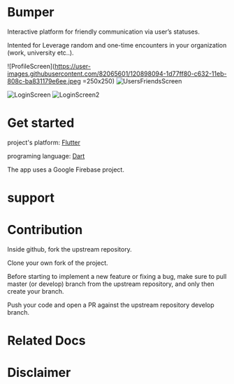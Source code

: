 # Bumper
Interactive platform for friendly communication via user’s statuses.

Intented for Leverage random and one-time encounters in your organization (work, university etc..).

![ProfileScreen](https://user-images.githubusercontent.com/82065601/120898094-1d77ff80-c632-11eb-808c-ba831179e6ee.jpeg  =250x250)
![UsersFriendsScreen](https://user-images.githubusercontent.com/82065601/120898099-1fda5980-c632-11eb-83ef-30cb8e5ac4f6.jpeg)

![LoginScreen](https://user-images.githubusercontent.com/82065601/120898107-2537a400-c632-11eb-8e63-d337a8b5ed49.jpeg)
![LoginScreen2](https://user-images.githubusercontent.com/82065601/120898110-27016780-c632-11eb-9fd5-60f3bf0cb37e.jpeg)

# Get started

project's platform: [Flutter](https://flutter.dev/docs/get-started/install) 

programing language: [Dart](https://dart.dev/tutorials/server/get-started)

The app uses a Google Firebase project.

# support


# Contribution
Inside github, fork the upstream repository.

Clone your own fork of the project.

Before starting to implement a new feature or fixing a bug, make sure to pull master (or develop) branch from the upstream repository, and only then create your branch.

Push your code and open a PR against the upstream repository develop branch.

# Related Docs



# Disclaimer

